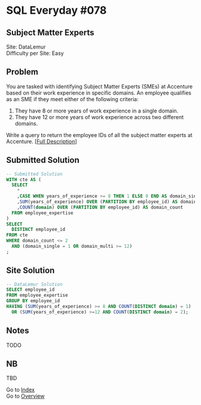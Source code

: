 # SQL Everyday \#078

## Subject Matter Experts

Site: DataLemur\
Difficulty per Site: Easy

## Problem

You are tasked with identifying Subject Matter Experts (SMEs) at Accenture based on their work experience in specific domains. An employee qualifies as an SME if they meet either of the following criteria:

1. They have 8 or more years of work experience in a single domain.
2. They have 12 or more years of work experience across two different domains.

Write a query to return the employee IDs of all the subject matter experts at Accenture. [[Full Description](https://datalemur.com/questions/subject-matter-experts)]

## Submitted Solution

```sql
-- Submitted Solution
WITH cte AS (
  SELECT
    *
    ,CASE WHEN years_of_experience >= 8 THEN 1 ELSE 0 END AS domain_single
    ,SUM(years_of_experience) OVER (PARTITION BY employee_id) AS domain_multi
    ,COUNT(domain) OVER (PARTITION BY employee_id) AS domain_count
  FROM employee_expertise
)
SELECT
  DISTINCT employee_id
FROM cte 
WHERE domain_count <= 2
  AND (domain_single = 1 OR domain_multi >= 12)
;
```

## Site Solution

```sql
-- DataLemur Solution 
SELECT employee_id
FROM employee_expertise
GROUP BY employee_id
HAVING (SUM(years_of_experience) >= 8 AND COUNT(DISTINCT domain) = 1) 
  OR (SUM(years_of_experience) >=12 AND COUNT(DISTINCT domain) = 2);
```

## Notes

TODO

## NB

TBD

Go to [Index](../?tab=readme-ov-file#index)\
Go to [Overview](../?tab=readme-ov-file)
